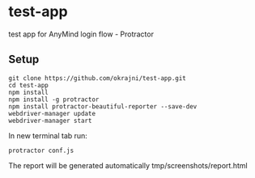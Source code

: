 # test-app
test app for AnyMind login flow - Protractor

Setup
-----

    git clone https://github.com/okrajni/test-app.git
    cd test-app
    npm install
    npm install -g protractor
    npm install protractor-beautiful-reporter --save-dev
    webdriver-manager update
    webdriver-manager start

In new terminal tab run:

    protractor conf.js
   
The report will be generated automatically tmp/screenshots/report.html

